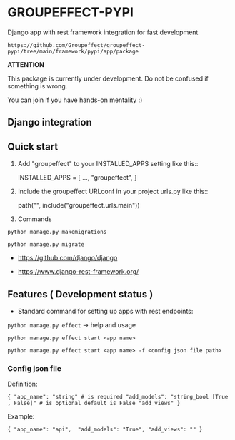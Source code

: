 # GROUPEFFECT-PYPI

Django app with rest framework integration for fast development

`https://github.com/Groupeffect/groupeffect-pypi/tree/main/framework/pypi/app/package`

**ATTENTION**

This package is currently under development. Do not be confused if something is wrong.

You can join if you have hands-on mentality :)

## Django integration

Quick start
-----------

1. Add "groupeffect" to your INSTALLED_APPS setting like this::

    INSTALLED_APPS = [
        ...,
        "groupeffect",
    ]

2. Include the groupeffect URLconf in your project urls.py like this::

    path("", include("groupeffect.urls.main"))

3. Commands 

`python manage.py makemigrations`

`python manage.py migrate`


- https://github.com/django/django

- https://www.django-rest-framework.org/

## Features ( Development status )

- Standard command for setting up apps with rest endpoints:

`python manage.py effect` -> help and usage

`python manage.py effect start <app name>`

`python manage.py effect start <app name> -f <config json file path>`

### Config json file

Definition:

`
{
    "app_name": "string" # is required
    "add_models": "string_bool [True , False]" # is optional default is False
    "add_views"
}
`

Example:

`
{
    "app_name": "api", 
    "add_models": "True",
    "add_views": ""
}
`
